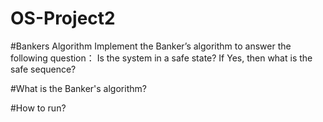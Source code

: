 # OS-Project2
#Bankers Algorithm
Implement the Banker’s algorithm to answer the following question： Is the system in a safe state? If Yes, then what is the safe sequence?

 #What is the Banker's algorithm?

 #How to run?
